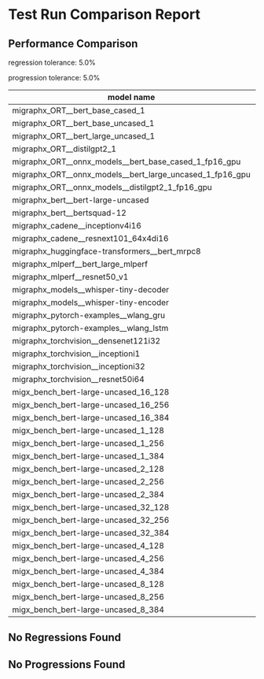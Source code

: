 # Test Run Comparison Report

## Performance Comparison

regression tolerance: 5.0%

progression tolerance: 5.0%

|model name|exit_status|analysis|old_time_ms|new_time_ms|change_ms|percent_change|
|---|---|---|---|---|---|---|
|migraphx_ORT__bert_base_cased_1|PASS|within tol|112.9682|113.6313|0.6631|0.59%|
|migraphx_ORT__bert_base_uncased_1|PASS|within tol|112.5685|114.0491|1.4805|1.32%|
|migraphx_ORT__bert_large_uncased_1|PASS|within tol|373.4681|368.5495|-4.9185|-1.32%|
|migraphx_ORT__distilgpt2_1|PASS|within tol|59.8469|61.6552|1.8083|3.02%|
|migraphx_ORT__onnx_models__bert_base_cased_1_fp16_gpu|Numerics|within tol|72.7718|72.703|-0.0688|-0.09%|
|migraphx_ORT__onnx_models__bert_large_uncased_1_fp16_gpu|Numerics|within tol|274.25|276.8298|2.5798|0.94%|
|migraphx_ORT__onnx_models__distilgpt2_1_fp16_gpu|Numerics|within tol|38.9023|37.9825|-0.9197|-2.36%|
|migraphx_bert__bert-large-uncased|PASS|within tol|20.0156|20.1377|0.1221|0.61%|
|migraphx_bert__bertsquad-12|PASS|within tol|19.3199|19.8095|0.4896|2.53%|
|migraphx_cadene__inceptionv4i16|PASS|within tol|153.1022|152.2477|-0.8546|-0.56%|
|migraphx_cadene__resnext101_64x4di16|PASS|within tol|215.2298|215.0353|-0.1945|-0.09%|
|migraphx_huggingface-transformers__bert_mrpc8|PASS|within tol|7.6957|7.6167|-0.079|-1.03%|
|migraphx_mlperf__bert_large_mlperf|Numerics|within tol|44.956|46.1053|1.1492|2.56%|
|migraphx_mlperf__resnet50_v1|PASS|within tol|6.4461|6.5718|0.1257|1.95%|
|migraphx_models__whisper-tiny-decoder|PASS|within tol|31.2261|32.3197|1.0936|3.5%|
|migraphx_models__whisper-tiny-encoder|Numerics|within tol|54.1701|53.8888|-0.2813|-0.52%|
|migraphx_pytorch-examples__wlang_gru|PASS|regression|22.6728|25.9512|3.2783|14.46%|
|migraphx_pytorch-examples__wlang_lstm|PASS|regression|12.2392|14.4958|2.2566|18.44%|
|migraphx_torchvision__densenet121i32|PASS|within tol|71.6109|71.6157|0.0049|0.01%|
|migraphx_torchvision__inceptioni1|PASS|within tol|15.921|16.1243|0.2034|1.28%|
|migraphx_torchvision__inceptioni32|PASS|within tol|143.1911|142.6374|-0.5538|-0.39%|
|migraphx_torchvision__resnet50i64|PASS|within tol|189.4214|190.1107|0.6892|0.36%|
|migx_bench_bert-large-uncased_16_128|PASS|within tol|33.4327|33.835|0.4024|1.2%|
|migx_bench_bert-large-uncased_16_256|PASS|within tol|58.0848|57.9468|-0.138|-0.24%|
|migx_bench_bert-large-uncased_16_384|Numerics|within tol|73.3602|74.954|1.5938|2.17%|
|migx_bench_bert-large-uncased_1_128|PASS|within tol|13.5483|13.5308|-0.0174|-0.13%|
|migx_bench_bert-large-uncased_1_256|PASS|within tol|13.9429|13.7655|-0.1774|-1.27%|
|migx_bench_bert-large-uncased_1_384|PASS|within tol|20.1973|20.0926|-0.1047|-0.52%|
|migx_bench_bert-large-uncased_2_128|PASS|within tol|13.5124|13.4974|-0.015|-0.11%|
|migx_bench_bert-large-uncased_2_256|PASS|within tol|13.9822|13.9433|-0.0389|-0.28%|
|migx_bench_bert-large-uncased_2_384|PASS|within tol|21.5914|21.7156|0.1241|0.57%|
|migx_bench_bert-large-uncased_32_128|PASS|within tol|69.2363|69.6991|0.4628|0.67%|
|migx_bench_bert-large-uncased_32_256|PASS|within tol|104.5027|106.5649|2.0623|1.97%|
|migx_bench_bert-large-uncased_32_384|Numerics|within tol|145.0964|147.6299|2.5336|1.75%|
|migx_bench_bert-large-uncased_4_128|PASS|within tol|15.0456|14.9652|-0.0804|-0.53%|
|migx_bench_bert-large-uncased_4_256|PASS|within tol|17.5951|17.3129|-0.2821|-1.6%|
|migx_bench_bert-large-uncased_4_384|PASS|within tol|26.8835|26.6918|-0.1917|-0.71%|
|migx_bench_bert-large-uncased_8_128|PASS|within tol|20.1241|20.2054|0.0813|0.4%|
|migx_bench_bert-large-uncased_8_256|PASS|within tol|27.942|28.2772|0.3352|1.2%|
|migx_bench_bert-large-uncased_8_384|PASS|within tol|41.5834|41.6111|0.0277|0.07%|

## No Regressions Found

## No Progressions Found

